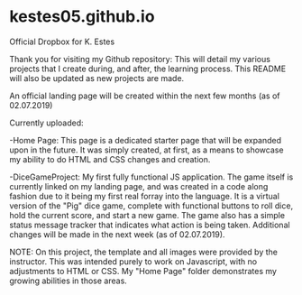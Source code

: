 # kestes05.github.io
Official Dropbox for K. Estes

Thank you for visiting my Github repository: This will detail my various projects that I create during, and after, the learning process. This README will also be updated as new projects are made.

An official landing page will be created within the next few months (as of 02.07.2019)

Currently uploaded:

-Home Page: This page is a dedicated starter page that will be expanded upon in the future. It was simply created, at first, as a means to showcase my ability to do HTML and CSS changes and creation.

-DiceGameProject: My first fully functional JS application. The game itself is currently linked on my landing page, and was created in a code along fashion due to it being my first real forray into the language. It is a virtual version of the "Pig" dice game, complete with functional buttons to roll dice, hold the current score, and start a new game. The game also has a simple status message tracker that indicates what action is being taken. Additional changes will be made in the next week (as of 02.07.2019).

NOTE: On this project, the template and all images were provided by the instructor. This was intended purely to work on Javascript, with no adjustments to HTML or CSS. My "Home Page" folder demonstrates my growing abilities in those areas.

